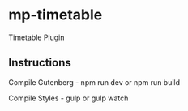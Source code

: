 # mp-timetable
Timetable Plugin

## Instructions
Compile Gutenberg - npm run dev or npm run build

Compile Styles - gulp or gulp watch 